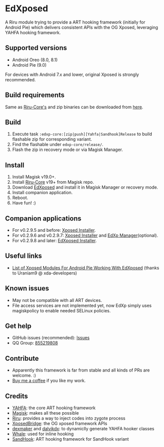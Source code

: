 # EdXposed

A Riru module trying to provide a ART hooking framework (initially for Android Pie) which delivers consistent APIs with the OG Xposed, leveraging YAHFA hooking framework.

## Supported versions

- Android Oreo (8.0, 8.1) 
- Android Pie (9.0)

For devices with Android 7.x and lower, original Xposed is strongly recommended.

## Build requirements

Same as [Riru-Core's](https://github.com/RikkaApps/Riru/blob/master/README.md#build-requirements)
and zip binaries can be downloaded from [here](http://gnuwin32.sourceforge.net/packages/zip.htm).

## Build

1. Execute task `:edxp-core:[zip|push][Yahfa|Sandhook]Release` to build flashable zip for corresponding variant.
2. Find the flashable under `edxp-core/release/`.
3. Flash the zip in recovery mode or via Magisk Manager.

## Install

1. Install Magisk v19.0+.
2. Install [Riru-Core](https://github.com/RikkaApps/Riru/releases) v19+ from Magisk repo.
3. Download [EdXposed](https://github.com/solohsu/EdXposed/releases) and install it in Magisk Manager or recovery mode.
4. Install companion application.
4. Reboot.
5. Have fun! :)

## Companion applications

- For v0.2.9.5 and before: [Xposed Installer](https://github.com/DVDAndroid/XposedInstaller).
- For v0.2.9.6 and v0.2.9.7: [Xposed Installer](https://github.com/DVDAndroid/XposedInstaller) and [EdXp Manager](https://github.com/solohsu/EdXpManager)(optional).
- For v0.2.9.8 and later: [EdXposed Installer](https://github.com/solohsu/XposedInstaller).

## Useful links

- [List of Xposed Modules For Android Pie Working With EdXposed](https://forum.xda-developers.com/xposed/list-xposed-modules-android-pie-ed-t3892768) (thanks to Uraniam9 @ xda-developers)

## Known issues

- May not be compatible with all ART devices.
- File access services are not implemented yet, now EdXp simply uses magiskpolicy to enable needed SELinux policies.

## Get help

- GitHub issues (recommended): [Issues](https://github.com/solohsu/EdXposed/issues/)
- QQ Group: [855219808](http://shang.qq.com/wpa/qunwpa?idkey=fae42a3dba9dc758caf63e971be2564e67bf7edd751a2ff1c750478b0ad1ca3f)

## Contribute

- Apparently this framework is far from stable and all kinds of PRs are welcome. :)
- [Buy me a coffee](https://www.paypal.me/givin2u) if you like my work.

## Credits 

- [YAHFA](https://github.com/rk700/YAHFA): the core ART hooking framework
- [Magisk](https://github.com/topjohnwu/Magisk/): makes all these possible
- [Riru](https://github.com/RikkaApps/Riru): provides a way to inject codes into zygote process
- [XposedBridge](https://github.com/rovo89/XposedBridge): the OG xposed framework APIs
- [dexmaker](https://github.com/linkedin/dexmaker) and [dalvikdx](https://github.com/JakeWharton/dalvik-dx): to dynamiclly generate YAHFA hooker classes
- [Whale](https://github.com/asLody/whale): used for inline hooking
- [SandHook](https://github.com/ganyao114/SandHook/): ART hooking framework for SandHook variant

